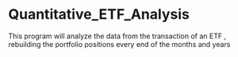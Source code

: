 # Quantitative_ETF_Analysis
This program will analyze the data from the transaction of an ETF , rebuilding the portfolio positions every end of the months and years
